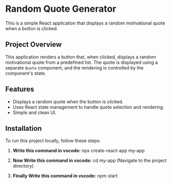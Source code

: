 # Random Quote Generator

This is a simple React application that displays a random motivational quote when a button is clicked.

## Project Overview

This application renders a button that, when clicked, displays a random motivational quote from a predefined list. The quote is displayed using a separate `Quote` component, and the rendering is controlled by the component's state.

## Features

- Displays a random quote when the button is clicked.
- Uses React state management to handle quote selection and rendering.
- Simple and clean UI.

## Installation

To run this project locally, follow these steps:

1. **Write this command in vscode:**
  npx create-react-app my-app

2. **Now Write this command in vscode:**
  cd my-app (Navigate to the project directory)

3. **Finally Write this command in vscode:**
  npm start
  

